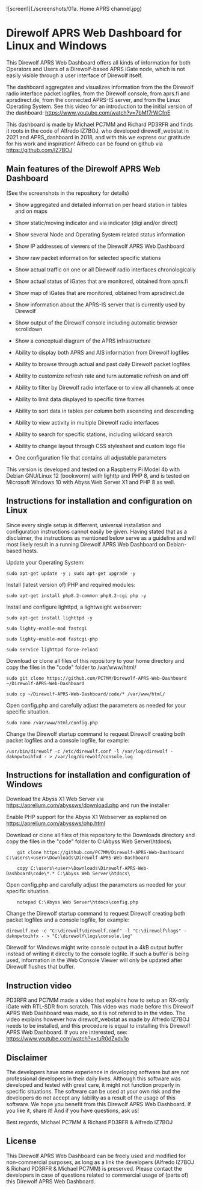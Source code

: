 ![screen1](./screenshots/01a. Home APRS channel.jpg)

# Direwolf APRS Web Dashboard for Linux and Windows

This Direwolf APRS Web Dashboard offers all kinds of information for both Operators and Users of a Direwolf-based APRS iGate node, which is not easily visible through a user interface of Direwolf itself.

The dashboard aggregates and visualizes information from the the Direwolf radio interface packet logfiles, from the Direwolf console, from aprs.fi and aprsdirect.de, from the connected APRS-IS server, and from the Linux Operating System. See this video for an introduction to the initial version of the dashboard: https://www.youtube.com/watch?v=7bMf7rWCfnE

This dashboard is made by Michael PC7MM and Richard PD3RFR and finds it roots in the code of Alfredo IZ7BOJ, who developed direwolf_webstat in 2021 and APRS_dashboard in 2018, and with this we express our gratitude for his work and inspiration! Alfredo can be found on github via https://github.com/IZ7BOJ

## Main features of the Direwolf APRS Web Dashboard

(See the screenshots in the repository for details)

- Show aggregated and detailed information per heard station in tables and on maps
- Show static/moving indicator and via indicator (digi and/or direct)
- Show several Node and Operating System related status information
- Show IP addresses of viewers of the Direwolf APRS Web Dashboard
- Show raw packet information for selected specific stations
- Show actual traffic on one or all Direwolf radio interfaces chronologically
- Show actual status of iGates that are monitored, obtained from aprs.fi
- Show map of iGates that are monitored, obtained from aprsdirect.de
- Show information about the APRS-IS server that is currently used by Direwolf
- Show output of the Direwolf console including automatic browser scrolldown 
- Show a conceptual diagram of the APRS infrastructure

- Ability to display both APRS and AIS information from Direwolf logfiles
- Ability to browse through actual and past daily Direwolf packet logfiles
- Ability to customize refresh rate and turn automatic refresh on and off
- Ability to filter by Direwolf radio interface or to view all channels at once
- Ability to limit data displayed to specific time frames
- Ability to sort data in tables per column both ascending and descending
- Ability to view activity in multiple Direwolf radio interfaces
- Ability to search for specific stations, including wildcard search
- Ability to change layout through CSS stylesheet and custom logo file

- One configuration file that contains all adjustable parameters

This version is developed and tested on a Raspberry Pi Model 4b with Debian GNU/Linux 12 (bookworm) with lighttp and PHP 8, and is tested on Microsoft Windows 10 with Abyss Web Server X1 and PHP 8 as well.

## Instructions for installation and configuration on Linux

Since every single setup is differrent, universal installation and configuration instructions cannot easily be given. Having stated that as a disclaimer, the instructions as mentioned below serve as a guideline and will most likely result in a running Direwolf APRS Web Dashboard on Debian-based hosts.

Update your Operating System:

    sudo apt-get update -y ; sudo apt-get upgrade -y

Install (latest version of) PHP and required modules:

    sudo apt-get install php8.2-common php8.2-cgi php -y

Install and configure lighttpd, a lightweight webserver:

    sudo apt-get install lighttpd -y

    sudo lighty-enable-mod fastcgi

    sudo lighty-enable-mod fastcgi-php

    sudo service lighttpd force-reload

Download or clone all files of this repository to your home directory and copy the files in the "code" folder to /var/www/html/

	sudo git clone https://github.com/PC7MM/Direwolf-APRS-Web-Dashboard ~/Direwolf-APRS-Web-Dashboard 

	sudo cp ~/Direwolf-APRS-Web-Dashboard/code/* /var/www/html/

Open config.php and carefully adjust the parameters as needed for your specific situation. 
	
	sudo nano /var/www/html/config.php

Change the Direwolf startup command to request Direwolf creating both packet logfiles and a console logfile, for example:

	/usr/bin/direwolf -c /etc/direwolf.conf -l /var/log/direwolf -daknpwtoihfxd - > /var/log/direwolf/console.log

## Instructions for installation and configuration of Windows

Download the Abyss X1 Web Server via https://aprelium.com/abyssws/download.php and run the installer

Enable PHP support for the Abyss X1 Webserver as explained on https://aprelium.com/abyssws/php.html

Download or clone all files of this repository to the Downloads directory and copy the files in the "code" folder to C:\Abyss Web Server\htdocs\

        git clone https://github.com/PC7MM/Direwolf-APRS-Web-Dashboard C:\users\<user>\Downloads\Direwolf-APRS-Web-Dashboard

        copy C:\users\<user>\Downloads\Direwolf-APRS-Web-Dashboard\code\*.* C:\Abyss Web Server\htdocs\

Open config.php and carefully adjust the parameters as needed for your specific situation. 

        notepad C:\Abyss Web Server\htdocs\config.php

Change the Direwolf startup command to request Direwolf creating both packet logfiles and a console logfile, for example:

	direwolf.exe -c "C:\direwolf\direwolf.conf" -l "C:\direwolf\logs" -daknpwtoihfx - > "C:\direwolf\logs\console.log"

Direwolf for Windows might write console output in a 4kB output buffer instead of writing it directly to the console logfile. If such a buffer is being used, information in the Web Console Viewer will only be updated after Direwolf flushes that buffer.

## Instruction video

PD3RFR and PC7MM made a video that explains how to setup an RX-only iGate with RTL-SDR from scratch. This video was made before this Direwolf APRS Web Dashboard was made, so it is not refered to in the video. The video explains however how direwolf_webstat as made by Alfredo IZ7BOJ needs to be installed, and this procedure is equal to installing this Direwolf APRS Web Dashboard. If you are interested, see: https://www.youtube.com/watch?v=tuR0dZxdv1o 

## Disclaimer

The developers have some experience in developing software but are not professional developers in their daily lives. Although this software was developed and tested with great care, it might not function properly in specific situations. The software can be used at your own risk and the developers do not accept any liability as a result of the usage of this software. We hope you benefit from this Direwolf APRS Web Dashboard. If you like it, share it! And if you have questions, ask us!

Best regards, Michael PC7MM & Richard PD3RFR & Alfredo IZ7BOJ

## License

This Direwolf APRS Web Dashboard can be freely used and modified for non-commercial purposes, as long as a link the developers (Alfredo IZ7BOJ & Richard PD3RFR & Michael PC7MM) is preserved. Please contact the developers in case of questions related to commercial usage of (parts of) this Direwolf APRS Web Dashboard.

